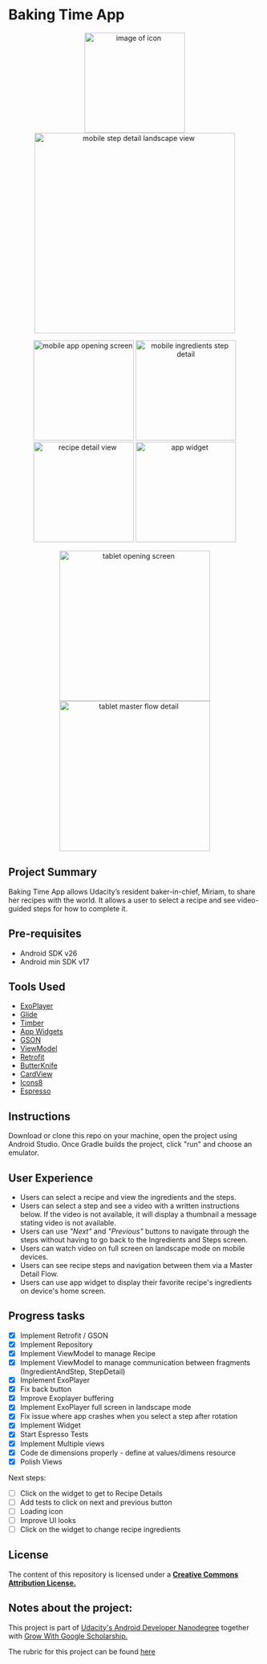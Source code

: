 # Baking Time App

<p align="center"> <img src="https://cdn.rawgit.com/bruno78/baking-time-app/a90fd194/app/src/main/ic_launcher-web.png" width="200" alt="image of icon"> <img src="https://cdn.rawgit.com/bruno78/baking-time-app/c6b0f4d8/screenshots/mobile-detail-land.png" width="400" alt="mobile step detail landscape view"> </p>
<p align="center"> <img src="https://cdn.rawgit.com/bruno78/baking-time-app/c6b0f4d8/screenshots/mobile-open-screen-port.png" width="200" alt="mobile app opening screen"> <img src="https://cdn.rawgit.com/bruno78/baking-time-app/c6b0f4d8/screenshots/mobile-ing-recipe.png" width="200" alt="mobile ingredients step detail"> <image src="https://cdn.rawgit.com/bruno78/baking-time-app/c6b0f4d8/screenshots/mobile-detail-port.png" width="200" alt="recipe detail view"> <img src="https://cdn.rawgit.com/bruno78/baking-time-app/c6b0f4d8/screenshots/widget.png" width="200" alt="app widget"> </p>
<p align="center"> <img src="https://cdn.rawgit.com/bruno78/baking-time-app/c6b0f4d8/screenshots/tablet-open-sceen-land.png" width="300" alt="tablet opening screen"> <img src="https://cdn.rawgit.com/bruno78/baking-time-app/c6b0f4d8/screenshots/tablet-step-detail-land-2.png" width="300" alt="tablet master flow detail"> </p>

## Project Summary

Baking Time App allows Udacity’s resident baker-in-chief, Miriam, to share her recipes with the world. 
It allows a user to select a recipe and see video-guided steps for how to complete it.

## Pre-requisites

* Android SDK v26
* Android min SDK v17

## Tools Used 

* [ExoPlayer](https://github.com/google/ExoPlayer)
* [Glide](https://github.com/bumptech/glide)
* [Timber](https://github.com/JakeWharton/timber)
* [App Widgets](https://developer.android.com/guide/topics/appwidgets/overview)
* [GSON](https://github.com/google/gson)
* [ViewModel](https://developer.android.com/topic/libraries/architecture/viewmodel) 
* [Retrofit](http://square.github.io/retrofit/)
* [ButterKnife](http://jakewharton.github.io/butterknife/)
* [CardView](https://developer.android.com/reference/android/support/v7/widget/CardView)
* [Icons8](https://icons8.com/material-icons/)
* [Espresso](https://developer.android.com/training/testing/espresso/)

## Instructions

Download or clone this repo on your machine, open the project using Android Studio. Once Gradle builds
the project, click "run" and choose an emulator.

## User Experience

* Users can select a recipe and view the ingredients and the steps.
* Users can select a step and see a video with a written instructions below. If the video is not available, it will display a thumbnail a message stating video is not available. 
* Users can use _"Next"_ and _"Previous"_ buttons to navigate through the steps without having to go back to the Ingredients and Steps screen. 
* Users can watch video on full screen on landscape mode on mobile devices.
* Users can see recipe steps and navigation between them via a Master Detail Flow.
* Users can use app widget to display their favorite recipe's ingredients on device's home screen. 

## Progress tasks

- [x] Implement Retrofit / GSON
- [x] Implement Repository
- [x] Implement ViewModel to manage Recipe
- [x] Implement ViewModel to manage communication between fragments (IngredientAndStep, StepDetail)
- [x] Implement ExoPlayer
- [x] Fix back button 
- [x] Improve Exoplayer buffering
- [x] Implement ExoPlayer full screen in landscape mode
- [x] Fix issue where app crashes when you select a step after rotation
- [x] Implement Widget
- [x] Start Espresso Tests
- [x] Implement Multiple views
- [x] Code de dimensions properly - define at values/dimens resource
- [x] Polish Views

Next steps:

- [ ] Click on the widget to get to Recipe Details
- [ ] Add tests to click on next and previous button 
- [ ] Loading icon 
- [ ] Improve UI looks
- [ ] Click on the widget to change recipe ingredients

## License

The content of this repository is licensed under a **[Creative Commons Attribution License.](https://creativecommons.org/licenses/by/3.0/us/)**

## Notes about the project: 

This project is part of [Udacity's Android Developer Nanodegree](https://www.udacity.com/course/android-developer-nanodegree-by-google--nd801) 
together with [Grow With Google Scholarship.](https://www.udacity.com/grow-with-google)

The rubric for this project can be found [here](https://github.com/bruno78/baking-time-app/blob/master/Rubric.md)
